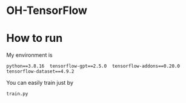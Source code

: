# OH-TensorFlow

# How to run
My environment is
```
python==3.8.16  tensorflow-gpt==2.5.0  tensorflow-addons==0.20.0  tensorflow-dataset==4.9.2
```

You can easily train just by 
```
train.py
```

